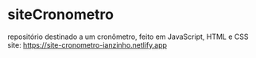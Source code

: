 # siteCronometro
repositório destinado a um cronômetro, feito em JavaScript, HTML e CSS
site: https://site-cronometro-ianzinho.netlify.app
